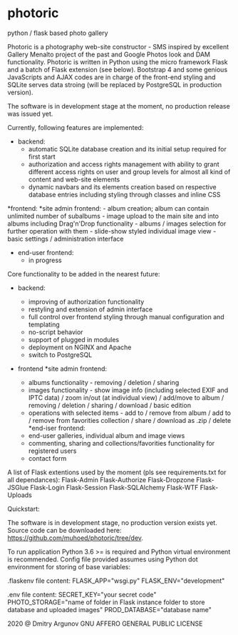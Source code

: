 # photoric
python / flask based photo gallery

Photoric is a photography web-site constructor - SMS inspired by excellent Gallery Menalto project of the past and Google Photos look and DAM functionality. 
Photoric is written in Python using the micro framework Flask and a batch of Flask extension (see below). Bootstrap 4 and some genious JavaScripts and AJAX codes are in charge of the front-end styling and SQLite serves data stroing (will be replaced by PostgreSQL in production version).

The software is in development stage at the moment, no production release was issued yet. 

Currently, following features are implemented:

* backend:
    - automatic SQLite database creation and its initial setup required for first start
    - authorization and access rights management with ability to grant different access rights on user and group levels for almost all kind of content and web-site elements
    - dynamic navbars and its elements creation based on respective database entries including styling through classes and inline CSS

*frontend:
*site admin frontend:
    - album creation; album can contain unlimited number of subalbums
    - image upload to the main site and into albums including Drag'n'Drop functionality
    - albums / images selection for further operation with them
    - slide-show styled individual image view
    - basic settings / administration interface
* end-user frontend:
    - in progress

Core functionality to be added in the nearest future:

* backend:
    - improving of authorization functionality
    - restyling and extension of admin interface
    - full control over frontend styling through manual configuration and templating
    - no-script behavior
    - support of plugged in modules
    - deployment on NGINX and Apache
    - switch to PostgreSQL

* frontend
*site admin frontend:
    - albums functionality          - removing / deletion / sharing
    - images functionality          - show image info (including selected EXIF and IPTC data) / 
                                        zoom in/out (at individual view) / 
                                        add/move to album / 
                                        removing / deletion / sharing /
                                        download / basic edition
    - operations with selected 
    items                           - add to / remove from album /
                                        add to / remove from favorities collection /
                                        share / download as .zip / delete
*end-iser frontend:
    - end-user galleries, individual album and image views
    - commenting, sharing and collections/favorities functionality for registered users
    - contact form

A list of Flask extentions used by the moment (pls see requirements.txt for all dependances):
Flask-Admin
Flask-Authorize
Flask-Dropzone
Flask-JSGlue
Flask-Login
Flask-Session
Flask-SQLAlchemy
Flask-WTF
Flask-Uploads


Quickstart:

The software is in development stage, no production version exists yet. Source code can be downloaded here: https://github.com/muhoed/photoric/tree/dev.

To run application Python 3.6 >= is required and Python virtual environment is recommended. Config file provided assumes using Python dot environment for storing of base variables:

.flaskenv file content:
FLASK_APP="wsgi.py"
FLASK_ENV="development"

.env file content:
SECRET_KEY="your secret code"
PHOTO_STORAGE="name of folder in Flask instance folder to store database and uploaded images"
PROD_DATABASE="database name"

2020 @ Dmitry Argunov
GNU AFFERO GENERAL PUBLIC LICENSE






